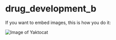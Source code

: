 # drug_development_b

If you want to embed images, this is how you do it:

![Image of Yaktocat](https://octodex.github.com/images/yaktocat.png)
